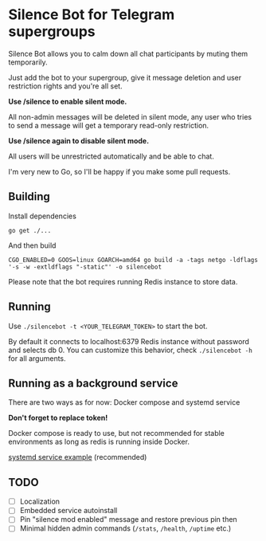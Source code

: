 # Silence Bot for Telegram supergroups

Silence Bot allows you to calm down all chat participants by muting them temporarily.

Just add the bot to your supergroup, give it message deletion and user restriction rights and you're all set.

**Use /silence to enable silent mode.**

All non-admin messages will be deleted in silent mode, any user who tries to send a message will get a temporary read-only restriction.

**Use /silence again to disable silent mode.**

All users will be unrestricted automatically and be able to chat.

I'm very new to Go, so I'll be happy if you make some pull requests.

## Building
Install dependencies
```
go get ./...
```
And then build
```
CGO_ENABLED=0 GOOS=linux GOARCH=amd64 go build -a -tags netgo -ldflags '-s -w -extldflags "-static"' -o silencebot
```
Please note that the bot requires running Redis instance to store data.

## Running
Use `./silencebot -t <YOUR_TELEGRAM_TOKEN>` to start the bot.

By default it connects to localhost:6379 Redis instance without password and selects db 0.
You can customize this behavior, check `./silencebot -h` for all arguments.

## Running as a background service

There are two ways as for now: Docker compose and systemd service

**Don't forget to replace token!**

Docker compose is ready to use, but not recommended for stable environments as long as redis is running inside Docker.

[systemd service example](contrib/bot.service) (recommended)

## TODO

- [ ] Localization
- [ ] Embedded service autoinstall
- [ ] Pin "silence mod enabled" message and restore previous pin then
- [ ] Minimal hidden admin commands (`/stats`, `/health`, `/uptime` etc.)
